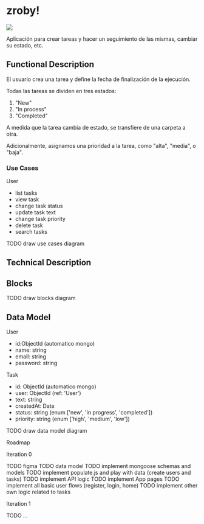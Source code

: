 # zroby!

![](https://media.giphy.com/media/RjDIwuXYPzrAEjb6HP/giphy.gif)

Aplicación para crear tareas y hacer un seguimiento de las mismas, cambiar su estado, etc.

## Functional Description

 El usuario crea una tarea y define la fecha de finalización de la ejecución.

 Todas las tareas se dividen en tres estados:

1. "New"
2. "In process"
3. "Completed"

 A medida que la tarea cambia de estado, se transfiere de una carpeta a otra. 

 Adicionalmente, asignamos una prioridad a la tarea, como "alta", "media", o "baja".

### Use Cases

User
- list tasks
- view task
- change task status
- update task text
- change task priority
- delete task
- search tasks

TODO draw use cases diagram

## Technical Description

## Blocks

TODO draw blocks diagram

## Data Model

User
- id:ObjectId (automatico mongo)
- name: string
- email: string
- password: string

Task
- id: ObjectId (automatico mongo)
- user: ObjectId (ref: 'User')
- text: string
- createdAt: Date
- status: string (enum ['new', 'in progress', 'completed'])
- priority: string (enum ['high', 'medium', 'low'])

TODO draw data model diagram

Roadmap

Iteration 0

TODO figma
TODO data model
TODO implement mongoose schemas and models
TODO implement populate.js and play with data (create users and tasks)
TODO implement API logic
TODO implement App pages
TODO implement all basic user flows (register, login, home)
TODO implement other own logic related to tasks

Iteration 1

TODO ...